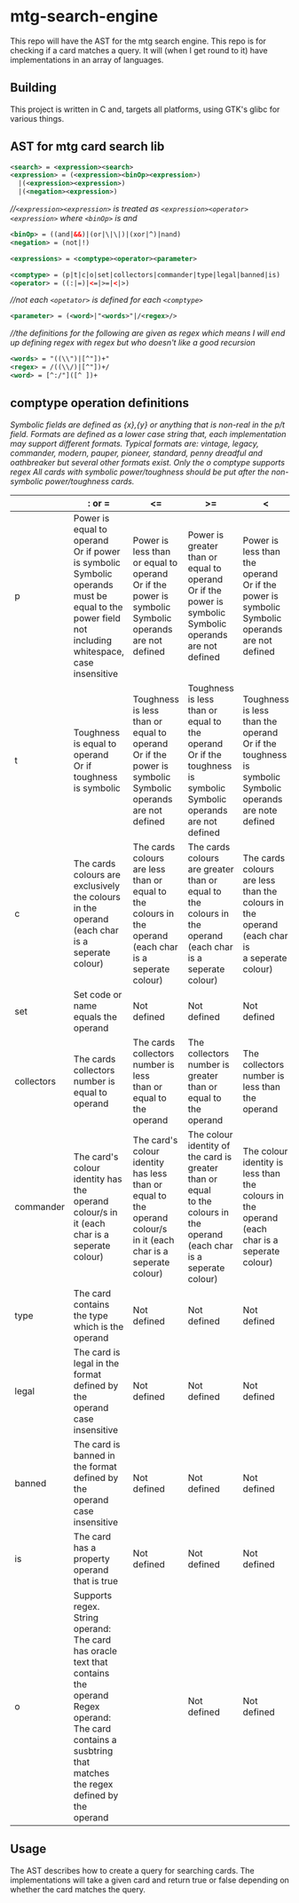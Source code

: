 # mtg-search-engine
This repo will have the AST for the mtg search engine. This repo is for checking if a card matches a query. It will (when I get round to it) have implementations in an array of languages.

## Building
This project is written in C and, targets all platforms, using GTK's glibc for various things.

## AST for mtg card search lib
```xml
<search> = <expression><search>
<expression> = (<expression><binOp><expression>)
  |(<expression><expression>)
  |(<negation><expression>)
```  
*//`<expression><expression>` is treated as `<expression><operator><expression>` where `<binOp>` is and*
```xml
<binOp> = ((and|&&)|(or|\|\|)|(xor|^)|nand)
<negation> = (not|!)

<expressions> = <comptype><operator><parameter>

<comptype> = (p|t|c|o|set|collectors|commander|type|legal|banned|is)
<operator> = ((:|=)|<=|>=|<|>)
```
*//not each `<opetator>` is defined for each `<comptype>`*
```xml
<parameter> = (<word>|"<words>"|/<regex>/>
```
*//the definitions for the following are given as regex which means I will end up defining regex with regex but who doesn't like a good recursion*
```xml
<words> = "((\\")|[^"])+"
<regex> = /((\\/)|[^"])+/
<word> = [^:/"]([^ ])+
```

## comptype operation definitions
*Symbolic fields are defined as {x},{y} or anything that is non-real in the p/t field.*
*Formats are defined as a lower case string that, each implementation may support different formats. Typical formats are: vintage, legacy, commander, modern, pauper, pioneer, standard, penny dreadful and oathbreaker but several other formats exist.*
*Only the o comptype supports regex*
*All cards with symbolic power/toughness should be put after the non-symbolic power/toughness cards.*

|            | : or =                                                                                                                                                                                       | <=                                                                                                                      | >=                                                                                                                         | <                                                                                                           | >                                                                                                             |
|------------|----------------------------------------------------------------------------------------------------------------------------------------------------------------------------------------------|-------------------------------------------------------------------------------------------------------------------------|----------------------------------------------------------------------------------------------------------------------------|-------------------------------------------------------------------------------------------------------------|---------------------------------------------------------------------------------------------------------------|
| p          | Power is equal to operand<br>Or if power is symbolic<br>Symbolic operands must be equal to the<br>power field not including whitespace,<br>case insensitive                                  | Power is less than or equal to operand<br>Or if the power is symbolic<br>Symbolic operands are not defined              | Power is greater than or equal to operand<br>Or if the power is symbolic<br>Symbolic operands are not defined              | Power is less than the operand<br>Or if the power is symbolic<br>Symbolic operands are not defined          | Power is greater than the operand<br>Or if the power is symbolic<br>Symbolic operands are not defined         |
| t          | Toughness is equal to operand<br>Or if toughness is symbolic                                                                                                                                 | Toughness is less than or equal to operand<br>Or if the power is symbolic<br>Symbolic operands are not defined          | Toughness is less than or equal to the operand<br>Or if the toughness is symbolic<br>Symbolic operands are not defined     | Toughness is less than the operand<br>Or if the toughness is symbolic<br>Symbolic operands are note defined | Toughness is greater than the operand<br>Or if the toughness is symbolic<br>Symbolic operands are not defined |
| c          | The cards colours are exclusively the colours in the<br>operand (each char is a seperate colour)                                                                                             | The cards colours are less than or equal to<br>the colours in the operand (each char is a<br>seperate colour)           | The cards colours are greater than or equal to<br>the colours in the operand (each char is a seperate colour)              | The cards colours are less than the<br>colours in the operand (each char is<br>a seperate colour)           | The cards colours are greater than<br>the colours in the operand (each <br>char is a seperate colour)         |
| set        | Set code or name equals the operand                                                                                                                                                          | Not defined                                                                                                             | Not defined                                                                                                                | Not defined                                                                                                 | Not defined                                                                                                   |
| collectors | The cards collectors number is equal to operand                                                                                                                                              | The cards collectors number is less<br>than or equal to the operand                                                     | The collectors number is greater than or equal to the <br>operand                                                          | The collectors number is less than <br>the operand                                                          | The collectors number is greater <br>than the operand                                                         |
| commander  | The card's colour identity has the operand colour/s in<br>it (each char is a seperate colour)                                                                                                | The card's colour identity has less<br>than or equal to the operand colour/s <br>in it (each char is a seperate colour) | The colour identity of the card is greater than or equal<br>to the colours in the operand (each char is a seperate colour) | The colour identity is less than<br>the colours in the operand (each<br>char is a seperate colour)          | The colour identity is greater than <br>the colours in the operand (each <br>char is a seperate colour)       |
| type       | The card contains the type which is the operand                                                                                                                                              | Not defined                                                                                                             | Not defined                                                                                                                | Not defined                                                                                                 | Not defined                                                                                                   |
| legal      | The card is legal in the format defined by the operand<br>case insensitive                                                                                                                   | Not defined                                                                                                             | Not defined                                                                                                                | Not defined                                                                                                 | Not defined                                                                                                   |
| banned     | The card is banned in the format defined by the operand<br>case insensitive                                                                                                                  | Not defined                                                                                                             | Not defined                                                                                                                | Not defined                                                                                                 | Not defined                                                                                                   |
| is         | The card has a property operand that is true                                                                                                                                                 | Not defined                                                                                                             | Not defined                                                                                                                | Not defined                                                                                                 | Not defined                                                                                                   |
| o          | Supports regex.<br>String operand:<br>The card has oracle text that contains the operand<br>Regex operand:<br>The card contains a susbtring that matches the regex<br>defined by the operand |                                                                                                                         | Not defined                                                                                                                | Not defined                                                                                                 | Not defined                                                                                                   |

## Usage
The AST describes how to create a query for searching cards. The implementations will take a given card and return true or false depending on whether the card matches the query.
